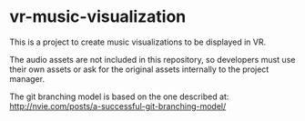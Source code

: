 # vr-music-visualization

This is a project to create music visualizations to be displayed in VR. 

The audio assets are not included in this repository, so developers must use their own assets or ask for the original assets internally to the project manager.

The git branching model is based on the one described at:
http://nvie.com/posts/a-successful-git-branching-model/